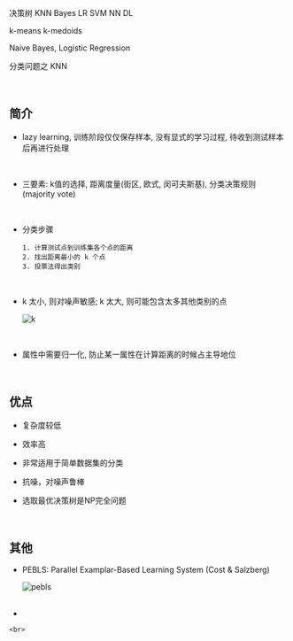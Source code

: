 决策树
KNN
Bayes
LR
SVM
NN
DL

k-means
k-medoids

Naive Bayes, Logistic Regression

分类问题之 KNN

<br>

##	简介

*	lazy learning, 训练阶段仅仅保存样本, 没有显式的学习过程, 待收到测试样本后再进行处理

	<br>

*	三要素: k值的选择, 距离度量(街区, 欧式, 闵可夫斯基), 分类决策规则(majority vote)

	<br>

*	分类步骤

	```
	1. 计算测试点到训练集各个点的距离
	2. 找出距离最小的 k 个点
	3. 投票法得出类别
	```

	<br>

*	k 太小, 则对噪声敏感; k 太大, 则可能包含太多其他类别的点

	![k](/img/bVbrQqm)

	<br>

*	属性中需要归一化, 防止某一属性在计算距离的时候占主导地位

	<br>

##	优点

*	复杂度较低

*	效率高

*	非常适用于简单数据集的分类

*	抗噪，对噪声鲁棒

*	选取最优决策树是NP完全问题

	<br>

##	其他

*	PEBLS: Parallel Examplar-Based Learning System (Cost & Salzberg)

	![pebls](/img/bVbrQqI)

	<br>

*	

	<br>

<br>

<br><br>

<br><br>